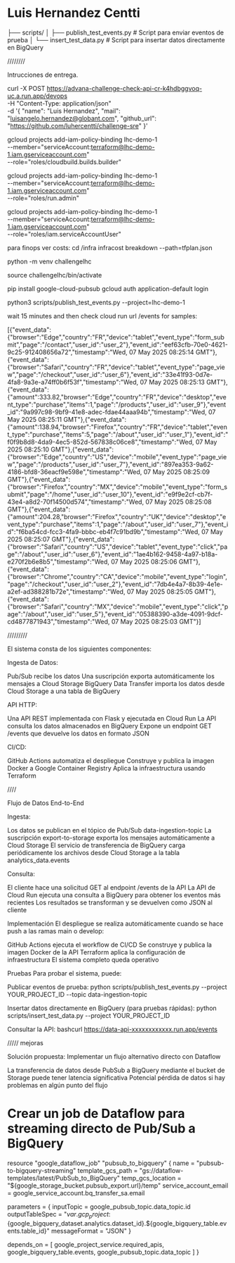 # Luis Hernandez Centti

├── scripts/
│   ├── publish_test_events.py    # Script para enviar eventos de prueba
│   └── insert_test_data.py       # Script para insertar datos directamente en BigQuery


////////

Intrucciones de entrega.

curl -X POST https://advana-challenge-check-api-cr-k4hdbggvoq-uc.a.run.app/devops \
  -H "Content-Type: application/json" \
  -d '{
    "name": "Luis Hernandez",
    "mail": "luisangelo.hernandez@globant.com",
    "github_url": "https://github.com/luhercentti/challenge-sre"
  }'


gcloud projects add-iam-policy-binding lhc-demo-1 \
  --member="serviceAccount:terraform@lhc-demo-1.iam.gserviceaccount.com" \
  --role="roles/cloudbuild.builds.builder"

gcloud projects add-iam-policy-binding lhc-demo-1 \
  --member="serviceAccount:terraform@lhc-demo-1.iam.gserviceaccount.com" \
  --role="roles/run.admin"

gcloud projects add-iam-policy-binding lhc-demo-1 \
  --member="serviceAccount:terraform@lhc-demo-1.iam.gserviceaccount.com" \
  --role="roles/iam.serviceAccountUser"



para finops ver costs:
cd /infra
infracost breakdown --path=tfplan.json  


python -m venv challengelhc

source challengelhc/bin/activate

pip install google-cloud-pubsub
gcloud auth application-default login

python3 scripts/publish_test_events.py --project=lhc-demo-1

wait 15 minutes and then check cloud run url /events for samples:

[{"event_data":{"browser":"Edge","country":"FR","device":"tablet","event_type":"form_submit","page":"/contact","user_id":"user_2"},"event_id":"eef63cfb-70e0-4621-9c25-912408656a72","timestamp":"Wed, 07 May 2025 08:25:14 GMT"},{"event_data":{"browser":"Safari","country":"FR","device":"tablet","event_type":"page_view","page":"/checkout","user_id":"user_6"},"event_id":"33e41f93-0d7e-4fa8-9a3e-a74ff0b6f53f","timestamp":"Wed, 07 May 2025 08:25:13 GMT"},{"event_data":{"amount":333.82,"browser":"Edge","country":"FR","device":"desktop","event_type":"purchase","items":1,"page":"/products","user_id":"user_9"},"event_id":"9a997c98-9bf9-41e8-adec-fdae44aaa94b","timestamp":"Wed, 07 May 2025 08:25:11 GMT"},{"event_data":{"amount":138.94,"browser":"Firefox","country":"FR","device":"tablet","event_type":"purchase","items":5,"page":"/about","user_id":"user_1"},"event_id":"f0f9b8d8-4da9-4ec5-852d-567838c06ce8","timestamp":"Wed, 07 May 2025 08:25:10 GMT"},{"event_data":{"browser":"Edge","country":"US","device":"mobile","event_type":"page_view","page":"/products","user_id":"user_7"},"event_id":"897ea353-9a62-4186-bfd8-36eacf9e598e","timestamp":"Wed, 07 May 2025 08:25:09 GMT"},{"event_data":{"browser":"Firefox","country":"MX","device":"mobile","event_type":"form_submit","page":"/home","user_id":"user_10"},"event_id":"e9f9e2cf-cb7f-43e4-a8d2-70f14500d574","timestamp":"Wed, 07 May 2025 08:25:08 GMT"},{"event_data":{"amount":204.28,"browser":"Firefox","country":"UK","device":"desktop","event_type":"purchase","items":1,"page":"/about","user_id":"user_7"},"event_id":"f6ba54cd-fcc3-4fa9-bbbc-eb4f7c91bd9b","timestamp":"Wed, 07 May 2025 08:25:07 GMT"},{"event_data":{"browser":"Safari","country":"US","device":"tablet","event_type":"click","page":"/about","user_id":"user_6"},"event_id":"1ae4b162-9458-4a97-b18a-e270f2b6e8b5","timestamp":"Wed, 07 May 2025 08:25:06 GMT"},{"event_data":{"browser":"Chrome","country":"CA","device":"mobile","event_type":"login","page":"/checkout","user_id":"user_2"},"event_id":"7db4e4a7-8b39-4e1e-a2ef-ad388281b72e","timestamp":"Wed, 07 May 2025 08:25:05 GMT"},{"event_data":{"browser":"Safari","country":"MX","device":"mobile","event_type":"click","page":"/about","user_id":"user_5"},"event_id":"05388390-a3de-4091-9dcf-cd4877871943","timestamp":"Wed, 07 May 2025 08:25:03 GMT"}]


/////////

El sistema consta de los siguientes componentes:

Ingesta de Datos:

Pub/Sub recibe los datos
Una suscripción exporta automáticamente los mensajes a Cloud Storage
BigQuery Data Transfer importa los datos desde Cloud Storage a una tabla de BigQuery


API HTTP:

Una API REST implementada con Flask y ejecutada en Cloud Run
La API consulta los datos almacenados en BigQuery
Expone un endpoint GET /events que devuelve los datos en formato JSON


CI/CD:

GitHub Actions automatiza el despliegue
Construye y publica la imagen Docker a Google Container Registry
Aplica la infraestructura usando Terraform



////

Flujo de Datos End-to-End

Ingesta:

Los datos se publican en el tópico de Pub/Sub data-ingestion-topic
La suscripción export-to-storage exporta los mensajes automáticamente a Cloud Storage
El servicio de transferencia de BigQuery carga periódicamente los archivos desde Cloud Storage a la tabla analytics_data.events


Consulta:

El cliente hace una solicitud GET al endpoint /events de la API
La API de Cloud Run ejecuta una consulta a BigQuery para obtener los eventos más recientes
Los resultados se transforman y se devuelven como JSON al cliente



Implementación
El despliegue se realiza automáticamente cuando se hace push a las ramas main o develop:

GitHub Actions ejecuta el workflow de CI/CD
Se construye y publica la imagen Docker de la API
Terraform aplica la configuración de infraestructura
El sistema completo queda operativo



Pruebas
Para probar el sistema, puede:

Publicar eventos de prueba:
python scripts/publish_test_events.py --project YOUR_PROJECT_ID --topic data-ingestion-topic

Insertar datos directamente en BigQuery (para pruebas rápidas):
python scripts/insert_test_data.py --project YOUR_PROJECT_ID

Consultar la API:
bashcurl https://data-api-xxxxxxxxxxxx.run.app/events



///// mejoras

Solución propuesta: Implementar un flujo alternativo directo con Dataflow

La transferencia de datos desde PubSub a BigQuery mediante el bucket de Storage puede tener latencia significativa
Potencial pérdida de datos si hay problemas en algún punto del flujo

# Crear un job de Dataflow para streaming directo de Pub/Sub a BigQuery
resource "google_dataflow_job" "pubsub_to_bigquery" {
  name                  = "pubsub-to-bigquery-streaming"
  template_gcs_path     = "gs://dataflow-templates/latest/PubSub_to_BigQuery"
  temp_gcs_location     = "${google_storage_bucket.pubsub_export.url}/temp"
  service_account_email = google_service_account.bq_transfer_sa.email
  
  parameters = {
    inputTopic          = google_pubsub_topic.data_topic.id
    outputTableSpec     = "${var.gcp_project}:${google_bigquery_dataset.analytics.dataset_id}.${google_bigquery_table.events.table_id}"
    messageFormat       = "JSON"
  }
  
  depends_on = [
    google_project_service.required_apis,
    google_bigquery_table.events,
    google_pubsub_topic.data_topic
  ]
}
